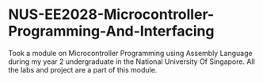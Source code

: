 # NUS-EE2028-Microcontroller-Programming-And-Interfacing
Took a module on Microcontroller Programming using Assembly Language during my year 2 undergraduate in the National University Of Singapore. All the labs and project are a part of this module. 
